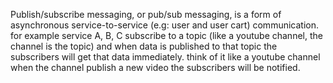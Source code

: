 Publish/subscribe messaging, or pub/sub messaging, is a form of asynchronous service-to-service (e.g: user and user cart) communication. for example service A, B, C subscribe to a topic (like a youtube channel, the channel is the topic) and when data is published to that topic the subscribers will get that data immediately. think of it like a youtube channel when the channel publish a new video the subscribers will be notified.
